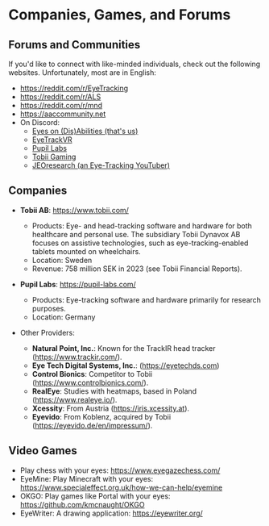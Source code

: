# Companies, Games, and Forums

## Forums and Communities

If you'd like to connect with like-minded individuals, check out the following websites. Unfortunately, most are in English:

- https://reddit.com/r/EyeTracking
- https://reddit.com/r/ALS
- https://reddit.com/r/mnd
- https://aaccommunity.net
- On Discord:
  - [Eyes on (Dis)Abilities (that's us)](https://discord.gg/wqYUgdBDam)
  - [EyeTrackVR](https://discord.gg/kkXYbVykZX)
  - [Pupil Labs](https://discord.gg/gKmmGqy)
  - [Tobii Gaming](https://discord.gg/tobiigaming)
  - [JEOresearch (an Eye-Tracking YouTuber)](https://discord.gg/CGhv6VnZpD)

## Companies

- **Tobii AB**: https://www.tobii.com/
  - Products: Eye- and head-tracking software and hardware for both healthcare and personal use. The subsidiary Tobii Dynavox AB focuses on assistive technologies, such as eye-tracking-enabled tablets mounted on wheelchairs.
  - Location: Sweden
  - Revenue: 758 million SEK in 2023 (see Tobii Financial Reports).
- **Pupil Labs**: https://pupil-labs.com/

  - Products: Eye-tracking software and hardware primarily for research purposes.
  - Location: Germany

- Other Providers:
  - **Natural Point, Inc.**: Known for the TrackIR head tracker (https://www.trackir.com/).
  - **Eye Tech Digital Systems, Inc.**: (https://eyetechds.com)
  - **Control Bionics**: Competitor to Tobii (https://www.controlbionics.com/).
  - **RealEye**: Studies with heatmaps, based in Poland (https://www.realeye.io/).
  - **Xcessity**: From Austria (https://iris.xcessity.at).
  - **Eyevido**: From Koblenz, acquired by Tobii (https://eyevido.de/en/impressum/).

## Video Games

- Play chess with your eyes: https://www.eyegazechess.com/
- EyeMine: Play Minecraft with your eyes: https://www.specialeffect.org.uk/how-we-can-help/eyemine
- OKGO: Play games like Portal with your eyes: https://github.com/kmcnaught/OKGO
- EyeWriter: A drawing application: https://eyewriter.org/
